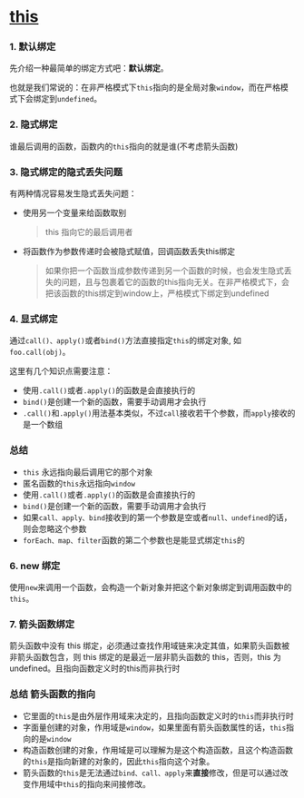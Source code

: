 # [this](https://mp.weixin.qq.com/s/YhV6A8dsU_sAyjfZTJevIQ)

### 1. 默认绑定

先介绍一种最简单的绑定方式吧：**默认绑定**。

也就是我们常说的：在非严格模式下`this`指向的是全局对象`window`，而在严格模式下会绑定到`undefined`。

### 2. 隐式绑定

谁最后调用的函数，函数内的`this`指向的就是谁(不考虑箭头函数)

### 3. 隐式绑定的隐式丢失问题

有两种情况容易发生隐式丢失问题：

- 使用另一个变量来给函数取别

  > this 指向它的最后调用者

- 将函数作为参数传递时会被隐式赋值，回调函数丢失this绑定

  > 如果你把一个函数当成参数传递到另一个函数的时候，也会发生隐式丢失的问题，且与包裹着它的函数的this指向无关。在非严格模式下，会把该函数的this绑定到window上，严格模式下绑定到undefined

### 4. 显式绑定

通过`call()、apply()`或者`bind()`方法直接指定`this`的绑定对象, 如`foo.call(obj)`。

这里有几个知识点需要注意：

- 使用`.call()`或者`.apply()`的函数是会直接执行的
- `bind()`是创建一个新的函数，需要手动调用才会执行
- `.call()`和`.apply()`用法基本类似，不过`call`接收若干个参数，而`apply`接收的是一个数组

### 总结

+ `this` 永远指向最后调用它的那个对象
+ 匿名函数的`this`永远指向`window`
+ 使用`.call()`或者`.apply()`的函数是会直接执行的
+ `bind()`是创建一个新的函数，需要手动调用才会执行
+ 如果`call、apply、bind`接收到的第一个参数是空或者`null、undefined`的话，则会忽略这个参数
+ `forEach、map、filter`函数的第二个参数也是能显式绑定`this`的



### 6. new 绑定

使用`new`来调用一个函数，会构造一个新对象并把这个新对象绑定到调用函数中的`this`。



### 7. 箭头函数绑定

箭头函数中没有 this 绑定，必须通过查找作用域链来决定其值，如果箭头函数被非箭头函数包含，则 this 绑定的是最近一层非箭头函数的 this，否则，this 为 undefined。且指向函数定义时的this而非执行时

### 总结 箭头函数的指向

- 它里面的`this`是由外层作用域来决定的，且指向函数定义时的`this`而非执行时
- 字面量创建的对象，作用域是`window`，如果里面有箭头函数属性的话，`this`指向的是`window`
- 构造函数创建的对象，作用域是可以理解为是这个构造函数，且这个构造函数的`this`是指向新建的对象的，因此`this`指向这个对象。
- 箭头函数的`this`是无法通过`bind、call、apply`来**直接**修改，但是可以通过改变作用域中`this`的指向来间接修改。



